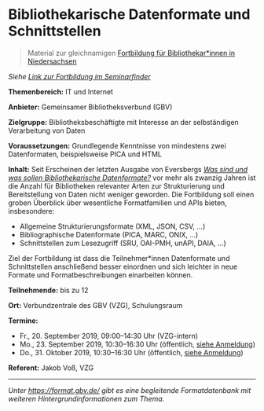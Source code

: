 # Bibliothekarische Datenformate und Schnittstellen

> Material zur gleichnamigen [Fortbildung für Bibliothekar*innen in Niedersachsen](http://www.bibfin.de/)

*Siehe [Link zur Fortbildung im Seminarfinder](http://www.bibfin.de/index.php?id=10&gwlbseminar%5Bseminarcontent%5D=271&gwlbseminar%5Baction%5D=show)*

**Themenbereich:** IT und Internet

**Anbieter:** Gemeinsamer Bibliotheksverbund (GBV)

**Zielgruppe:** Bibliotheksbeschäftigte mit Interesse an der selbständigen Verarbeitung von Daten

**Voraussetzungen:** Grundlegende Kenntnisse von mindestens zwei Datenformaten, beispielsweise PICA und HTML

**Inhalt:** Seit Erscheinen der letzten Ausgabe von Eversbergs *[Was sind und was sollen Bibliothekarische Datenformate?](http://www.allegro-c.de/formate/formneu.htm)* vor mehr als zwanzig Jahren ist die Anzahl für Bibliotheken relevanter Arten zur Strukturierung und Bereitstellung von Daten nicht weniger geworden. Die Fortbildung soll einen groben Überblick über wesentliche Formatfamilien und APIs bieten, insbesondere:

* Allgemeine Strukturierungsformate (XML, JSON, CSV, ...)
* Bibliographische Datenformate (PICA, MARC, ONIX, ...)
* Schnittstellen zum Lesezugriff (SRU, OAI-PMH, unAPI, DAIA, ...)

Ziel der Fortbildung ist dass die Teilnehmer\*innen Datenformate und Schnittstellen anschließend besser einordnen und sich leichter in neue Formate und Formatbeschreibungen einarbeiten können.

**Teilnehmende:** bis zu 12

**Ort:** Verbundzentrale des GBV (VZG), Schulungsraum

**Termine:** 
* Fr., 20. September 2019, 09:00–14:30 Uhr (VZG-intern)
* Mo., 23. September 2019, 10:30–16:30 Uhr (öffentlich, [siehe Anmeldung](https://www.gbv.de/bibliotheken/verbundbibliotheken/02Verbund/05Fortbildung/2019/bibliothekarische-datenformate-und-schnittstellen))
* Do., 31. Oktober 2019, 10:30–16:30 Uhr (öffentlich, [siehe Anmeldung](https://www.gbv.de/bibliotheken/verbundbibliotheken/02Verbund/05Fortbildung/2019/bibliothekarische-datenformate-und-schnittstellen))

**Referent:** Jakob Voß, VZG

---

*Unter <https://format.gbv.de/> gibt es eine begleitende Formatdatenbank mit weiteren Hintergrundinformationen zum Thema.*

